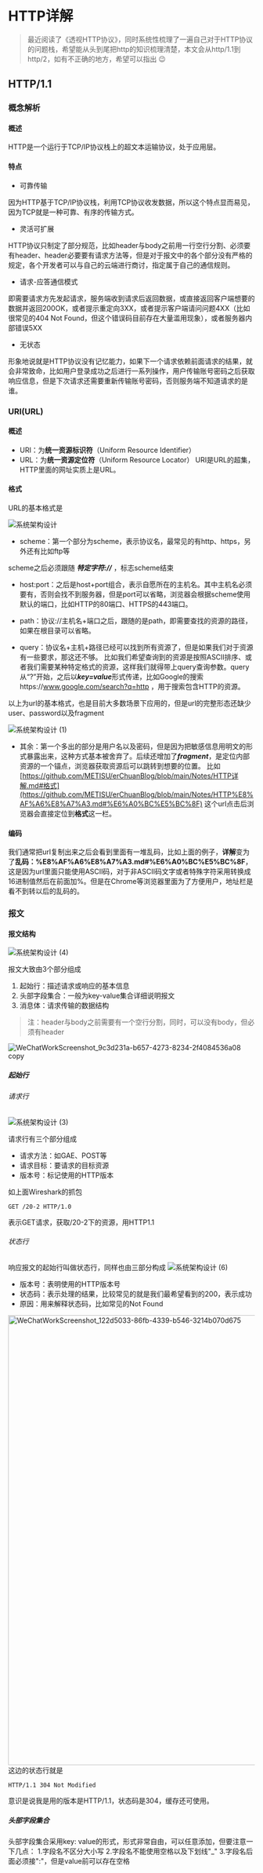 # HTTP详解

> 最近阅读了《透视HTTP协议》，同时系统性梳理了一遍自己对于HTTP协议的问题栈，希望能从头到尾把http的知识梳理清楚，本文会从http/1.1到http/2，如有不正确的地方，希望可以指出 :wink:

## HTTP/1.1
### 概念解析
#### 概述
HTTP是一个运行于TCP/IP协议栈上的超文本运输协议，处于应用层。

#### 特点
* 可靠传输

因为HTTP基于TCP/IP协议栈，利用TCP协议收发数据，所以这个特点显而易见，因为TCP就是一种可靠、有序的传输方式。
* 灵活可扩展

HTTP协议只制定了部分规范，比如header与body之前用一行空行分割、必须要有header、header必要要有请求方法等，但是对于报文中的各个部分没有严格的规定，各个开发者可以与自己的云端进行商讨，指定属于自己的通信规则。
* 请求-应答通信模式

即需要请求方先发起请求，服务端收到请求后返回数据，或直接返回客户端想要的数据并返回200OK，或者提示重定向3XX，或者提示客户端请问问题4XX（比如很常见的404 Not Found，但这个错误码目前存在大量滥用现象），或者服务器内部错误5XX

* 无状态

形象地说就是HTTP协议没有记忆能力，如果下一个请求依赖前面请求的结果，就会非常致命，比如用户登录成功之后进行一系列操作，用户传输账号密码之后获取响应信息，但是下次请求还需要重新传输账号密码，否则服务端不知道请求的是谁。

### URI(URL)
#### 概述
* URI：为**统一资源标识符**（Uniform Resource Identifier）
* URL：为**统一资源定位符**（Uniform Resource Locator）
URI是URL的超集，HTTP里面的网址实质上是URL。

#### 格式
URL的基本格式是

![系统架构设计](https://user-images.githubusercontent.com/22512175/113471501-4a236580-948f-11eb-8c08-6587a0855a67.png)

* scheme：第一个部分为scheme，表示协议名，最常见的有http、https，另外还有比如ftp等

scheme之后必须跟随 ***特定字符://*** ，标志scheme结束

* host:port：之后是host+port组合，表示自愿所在的主机名。其中主机名必须要有，否则会找不到服务器，但是port可以省略，浏览器会根据scheme使用默认的端口，比如HTTP的80端口、HTTPS的443端口。

* path：协议://主机名+端口之后，跟随的是path，即需要查找的资源的路径，如果在根目录可以省略。

* query：协议名+主机+路径已经可以找到所有资源了，但是如果我们对于资源有一些要求，那这还不够。
比如我们希望查询到的资源是按照ASCII排序、或者我们需要某种特定格式的资源，这样我们就得带上query查询参数。query从“?”开始，之后以***key=value***形式传递，比如Google的搜索https://www.google.com/search?q=http ，用于搜索包含HTTP的资源。

以上为url的基本格式，也是目前大多数场景下应用的，但是url的完整形态还缺少user、password以及fragment

![系统架构设计 (1)](https://user-images.githubusercontent.com/22512175/113471566-d2096f80-948f-11eb-8451-f04163ee0cad.png)

* 其余：第一个多出的部分是用户名以及密码，但是因为把敏感信息用明文的形式暴露出来，这种方式基本被舍弃了。后续还增加了***fragment***，是定位内部资源的一个锚点，浏览器获取资源后可以跳转到想要的位置。
比如
[https://github.com/METISU/erChuanBlog/blob/main/Notes/HTTP详解.md#格式](https://github.com/METISU/erChuanBlog/blob/main/Notes/HTTP%E8%AF%A6%E8%A7%A3.md#%E6%A0%BC%E5%BC%8F)
这个url点击后浏览器会直接定位到**格式**这一栏。

#### 编码
我们通常把url复制出来之后会看到里面有一堆乱码，比如上面的例子，**详解**变为了**乱码：%E8%AF%A6%E8%A7%A3.md#%E6%A0%BC%E5%BC%8F**，这是因为url里面只能使用ASCII码，对于非ASCII码文字或者特殊字符采用转换成16进制值然后在前面加%。但是在Chrome等浏览器里面为了方便用户，地址栏是看不到转以后的乱码的。

### 报文
#### 报文结构

![系统架构设计 (4)](https://user-images.githubusercontent.com/22512175/113509970-e67e6280-958a-11eb-9250-34f81ea42521.png)

报文大致由3个部分组成
1. 起始行：描述请求或响应的基本信息
2. 头部字段集合：一般为key-value集合详细说明报文
3. 消息体：请求传输的数据结构

> 注：header与body之前需要有一个空行分割，同时，可以没有body，但必须有header

![WeChatWorkScreenshot_9c3d231a-b657-4273-8234-2f4084536a08 copy](https://user-images.githubusercontent.com/22512175/113504147-c9389c80-9568-11eb-8e3c-0f39cea2ad94.jpg)

##### 起始行
###### 请求行

![系统架构设计 (3)](https://user-images.githubusercontent.com/22512175/113499919-7cdf6380-954c-11eb-8468-3c92b6f61107.png)

请求行有三个部分组成
* 请求方法：如GAE、POST等
* 请求目标：要请求的目标资源
* 版本号：标记使用的HTTP版本

如上面Wireshark的抓包
```
GET /20-2 HTTP/1.0
```
表示GET请求，获取/20-2下的资源，用HTTP1.1

###### 状态行
响应报文的起始行叫做状态行，同样也由三部分构成
![系统架构设计 (6)](https://user-images.githubusercontent.com/22512175/113510117-c4391480-958b-11eb-8ee8-43eb3b951ca0.png)
* 版本号：表明使用的HTTP版本号
* 状态码：表示处理的结果，比较常见的就是我们最希望看到的200，表示成功
* 原因：用来解释状态码，比如常见的Not Found

<img width="917" alt="WeChatWorkScreenshot_122d5033-86fb-4339-b546-3214b070d675" src="https://user-images.githubusercontent.com/22512175/113510235-78d33600-958c-11eb-9fe5-5f47e7c0d06b.png">
这边的状态行就是

```
HTTP/1.1 304 Not Modified
```
意识是说我是用的版本是HTTP/1.1，状态码是304，缓存还可使用。

##### 头部字段集合
头部字段集合采用key: value的形式，形式非常自由，可以任意添加，但要注意一下几点：
1.字段名不区分大小写
2.字段名不能使用空格以及下划线"_"
3.字段名后面必须接":"，但是value前可以存在空格


